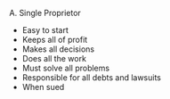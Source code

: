 A. Single Proprietor
- Easy to start
- Keeps all of profit
- Makes all decisions
- Does all the work
- Must solve all problems
- Responsible for all debts and lawsuits
- When sued 
<!--stackedit_data:
eyJoaXN0b3J5IjpbMTUwMzA2MTcwOV19
-->